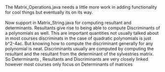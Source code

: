 
The Matrix_Operations.java needs a little more work in adding functionality for cool things but eventually its on its way.
<br>
<br>
Now support in Matrix_String.java for computing resultant and determinants. Resultants give rise to being able to compute Discriminants of a polynomials as well.
This are important quantities not usually talked about in most courses discriminats in the case of quadratic polynomials is just b^2-4ac. But knowing how to compute the discriminant generally for any polynomial is neat. Discriminants usually are computed by computing the resultant and the resultant from the determinant of the sylvestries matrix. So Determinants , Resultants and Discriminants are very closely linked however most courses only focus on Determinants of matrices
<br>



